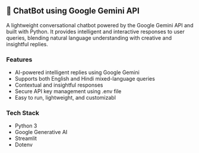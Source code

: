 ## 🤖 ChatBot using Google Gemini API

A lightweight conversational chatbot powered by the Google Gemini API and built with Python. It provides intelligent and interactive responses to user queries, blending natural language understanding with creative and insightful replies.

### Features

- AI-powered intelligent replies using Google Gemini
- Supports both English and Hindi mixed-language queries
- Contextual and insightful responses
- Secure API key management using .env file
- Easy to run, lightweight, and customizabl

### Tech Stack

- Python 3
- Google Generative AI 
- Streamlit
- Dotenv

